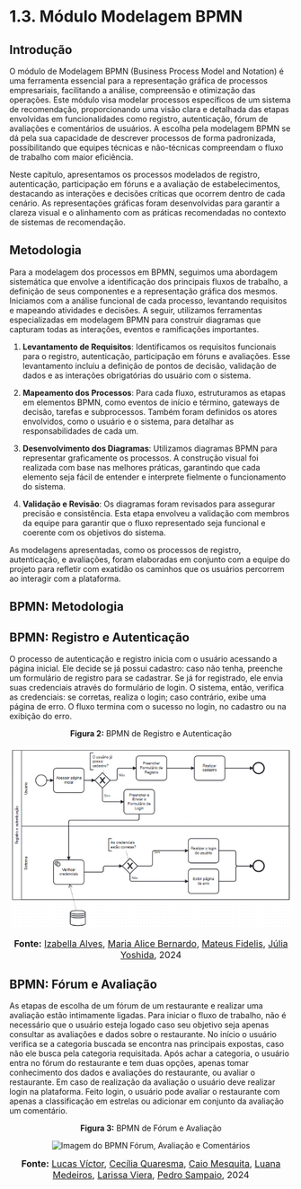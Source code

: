 # 1.3. Módulo Modelagem BPMN

## Introdução

O módulo de Modelagem BPMN (Business Process Model and Notation) é uma ferramenta essencial para a representação gráfica de processos empresariais, facilitando a análise, compreensão e otimização das operações. Este módulo visa modelar processos específicos de um sistema de recomendação, proporcionando uma visão clara e detalhada das etapas envolvidas em funcionalidades como registro, autenticação, fórum de avaliações e comentários de usuários. A escolha pela modelagem BPMN se dá pela sua capacidade de descrever processos de forma padronizada, possibilitando que equipes técnicas e não-técnicas compreendam o fluxo de trabalho com maior eficiência.

Neste capítulo, apresentamos os processos modelados de registro, autenticação, participação em fóruns e a avaliação de estabelecimentos, destacando as interações e decisões críticas que ocorrem dentro de cada cenário. As representações gráficas foram desenvolvidas para garantir a clareza visual e o alinhamento com as práticas recomendadas no contexto de sistemas de recomendação.

## Metodologia

Para a modelagem dos processos em BPMN, seguimos uma abordagem sistemática que envolve a identificação dos principais fluxos de trabalho, a definição de seus componentes e a representação gráfica dos mesmos. Iniciamos com a análise funcional de cada processo, levantando requisitos e mapeando atividades e decisões. A seguir, utilizamos ferramentas especializadas em modelagem BPMN para construir diagramas que capturam todas as interações, eventos e ramificações importantes.

1. **Levantamento de Requisitos**: Identificamos os requisitos funcionais para o registro, autenticação, participação em fóruns e avaliações. Esse levantamento incluiu a definição de pontos de decisão, validação de dados e as interações obrigatórias do usuário com o sistema.
   
2. **Mapeamento dos Processos**: Para cada fluxo, estruturamos as etapas em elementos BPMN, como eventos de início e término, gateways de decisão, tarefas e subprocessos. Também foram definidos os atores envolvidos, como o usuário e o sistema, para detalhar as responsabilidades de cada um.
   
3. **Desenvolvimento dos Diagramas**: Utilizamos diagramas BPMN para representar graficamente os processos. A construção visual foi realizada com base nas melhores práticas, garantindo que cada elemento seja fácil de entender e interprete fielmente o funcionamento do sistema.

4. **Validação e Revisão**: Os diagramas foram revisados para assegurar precisão e consistência. Esta etapa envolveu a validação com membros da equipe para garantir que o fluxo representado seja funcional e coerente com os objetivos do sistema.

As modelagens apresentadas, como os processos de registro, autenticação, e avaliações, foram elaboradas em conjunto com a equipe do projeto para refletir com exatidão os caminhos que os usuários percorrem ao interagir com a plataforma.

## BPMN: Metodologia

## BPMN: Registro e Autenticação

O processo de autenticação e registro inicia com o usuário acessando a página inicial. Ele decide se já possui cadastro: caso não tenha, preenche um formulário de registro para se cadastrar. Se já for registrado, ele envia suas credenciais através do formulário de login. O sistema, então, verifica as credenciais: se corretas, realiza o login; caso contrário, exibe uma página de erro. O fluxo termina com o sucesso no login, no cadastro ou na exibição do erro.

<p style="text-align: center"><b>Figura 2:</b> BPMN de Registro e Autenticação</p>

<div style="text-align: center;">
    <img src="https://raw.githubusercontent.com/UnBArqDsw2024-2/2024.2_G10_Recomendacao_Entrega_01/main/docs/imagens/bpmn-autenticacao.png" alt="Imagem do BPMN da Autenticação">
</div>

<font size="3"><p style="text-align: center"><b>Fonte:</b> <a href="https://github.com/izabellaalves">Izabella Alves</a>, <a href="https://github.com/maliz30">Maria Alice Bernardo</a>, <a href="https://github.com/MatsFidelis">Mateus Fidelis</a>, <a href="https://github.com/juliaryoshida">Júlia Yoshida</a>, 2024</p></font>

## BPMN: Fórum e Avaliação

As etapas de escolha de um fórum de um restaurante e realizar uma avaliação estão intimamente ligadas. Para iniciar o fluxo de trabalho, não é necessário que o usuário esteja logado caso seu objetivo seja apenas consultar as avaliações e dados sobre o restaurante. No início o usuário verifica se a categoria buscada se encontra nas principais expostas, caso não ele busca pela categoria requisitada. Após achar a categoria, o usuário entra no fórum do restaurante e tem duas opções, apenas tomar conhecimento dos dados e avaliações do restaurante, ou avaliar o restaurante. Em caso de realização da avaliação o usuário deve realizar login na plataforma. Feito login, o usuário pode avaliar o restaurante com apenas a classificação em estrelas ou adicionar em conjunto da avaliação um comentário.

<p style="text-align: center"><b>Figura 3:</b> BPMN de Fórum e Avaliação</p>

<div style="text-align: center;">
    <img src="https://github.com/UnBArqDsw2024-2/2024.2_G10_Recomendacao_Entrega_01/blob/BPMN_forum/comentario/docs/imagens/comentarios.svg" alt="Imagem do BPMN Fórum, Avaliação e Comentários">
</div>

<font size="3"><p style="text-align: center"><b>Fonte:</b> 
<a href="https://github.com/Lucas13032003">Lucas Víctor</a>, <a href="https://github.com/cqcoding">Cecília Quaresma</a>, <a href="https://github.com/Caiomesvie">Caio Mesquita</a>, <a href="https://github.com/LuaMedeiros">Luana Medeiros</a>, <a href="https://github.com/VieiraLaris">Larissa Viera</a>, <a href="https://github.com/PedroSampaioDias">Pedro Sampaio</a>, 2024</p></font>
